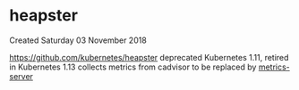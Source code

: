 # heapster
Created Saturday 03 November 2018

<https://github.com/kubernetes/heapster>
deprecated Kubernetes 1.11, retired in Kubernetes 1.13
collects metrics from cadvisor
to be replaced by [metrics-server](./metrics-server.markdown)

